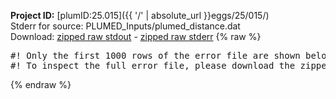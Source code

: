 **Project ID:** [plumID:25.015]({{ '/' | absolute_url }}eggs/25/015/)  
Stderr for source:  PLUMED_Inputs/plumed_distance.dat   
Download: [zipped raw stdout](plumed_distance.dat.plumed.stdout.txt.zip) - [zipped raw stderr](plumed_distance.dat.plumed.stderr.txt.zip) 
{% raw %}
<pre>
#! Only the first 1000 rows of the error file are shown below
#! To inspect the full error file, please download the zipped raw stderr file above
</pre>
{% endraw %}

